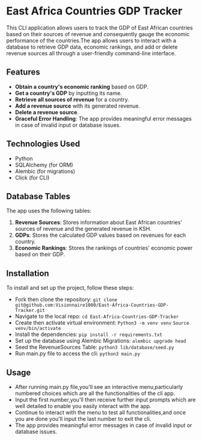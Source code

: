 # East Africa Countries GDP Tracker

This CLI application allows users to track the GDP of East African countries based on their sources of revenue and consequently gauge the economic performance of the countries.The app allows users to interact with a database to retrieve GDP data, economic rankings, and add or delete revenue sources all through a user-friendly command-line interface.

## Features

- **Obtain a country's economic ranking** based on GDP.
- **Get a country's GDP** by inputting its name.
- **Retrieve all sources of revenue** for a country.
- **Add a revenue source** with its generated revenue.
- **Delete a revenue source**.
- **Graceful Error Handling**: The app provides meaningful error messages in case of invalid input or database issues.

## Technologies Used

- Python
- SQLAlchemy (for ORM)
- Alembic (for migrations)
- Click (for CLI)

## Database Tables

The app uses the following tables:

1. **Revenue Sources**: Stores information about East African countries' sources of revenue and the generated revenue in KSH.
2. **GDPs**: Stores the calculated GDP values based on revenues for each country.
3. **Economic Rankings**: Stores the rankings of countries' economic power based on their GDP.

## Installation

To install and set up the project, follow these steps:

- Fork then clone the repository:
      `git clone git@github.com:Visionnaire1000/East-Africa-Countries-GDP-Tracker.git`
- Navigate to the local repo:
      `cd East-Africa-Countries-GDP-Tracker`
- Create then activate virtual environment:
      `Python3 -m venv venv`
      `Source venv/bin/activate`
- Install the dependencies:
       `pip install -r requirements.txt`
- Set up the database using Alembic Migrations:
       `alembic upgrade head`
- Seed the RevenueSources Table:
       `python3 lib/database/seed.py`
- Run main.py file to access the cli:
       `python3 main.py`

## Usage

- After running main.py file,you'll see an interactive menu,particularly numbered choices which are all the functionalities of the cli app.
- Input the first number,you'll then receive further input prompts which are well detailed to enable you easily 
interact with the app.
- Continue to interact with the menu to test all functionalities,and once you are done you'll input the last number to exit the cli.
- The app provides meaningful error messages in case of invalid input or database issues.